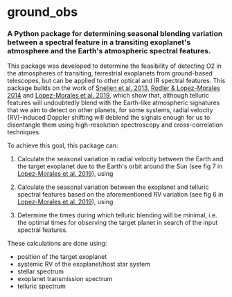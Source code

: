 # ground_obs

### A Python package for determining seasonal blending variation between a spectral feature in a transiting exoplanet's atmosphere and the Earth's atmospheric spectral features.

This package was developed to determine the feasibility of detecting O2 in the atmospheres of transiting, terrestrial exoplanets from ground-based telescopes, but can be applied to other optical and IR spectral features. This package builds on the work of [Snellen et al. 2013](https://arxiv.org/pdf/1302.3251.pdf), [Rodler & Lopez-Morales 2014](https://arxiv.org/pdf/1312.1585.pdf) and [Lopez-Morales et al. 2019](https://arxiv.org/pdf/1905.05862.pdf), which show that, although telluric features will undoubtedly blend with the Earth-like atmospheric signatures that we aim to detect on other planets, for some systems, radial velocity (RV)-induced Doppler shifting will deblend the signals enough for us to disentangle them using high-resolution spectroscopy and cross-correlation techniques.

To achieve this goal, this package can:
1. Calculate the seasonal variation in radial velocity between the Earth and the target exoplanet due to the Earth's orbit around the Sun (see fig 7 in [Lopez-Morales et al. 2019](https://arxiv.org/pdf/1905.05862.pdf)), using

2. Calculate the seasonal variation between the exoplanet and telluric spectral features based on the aforementioned RV variation (see fig 6 in [Lopez-Morales et al. 2019](https://arxiv.org/pdf/1905.05862.pdf)), using

3. Determine the times during which telluric blending will be minimal, i.e. the optimal times for observing the target planet in search of the input spectral features.

These calculations are done using:
* position of the target exoplanet
* systemic RV of the exoplanet/host star system
* stellar spectrum
* exoplanet transmission spectrum
* telluric spectrum

